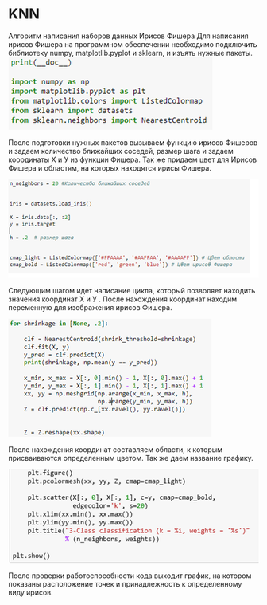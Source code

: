 # KNN
Алгоритм написания наборов данных  Ирисов Фишера
Для написания ирисов Фишера на программном обеспечении необходимо подключить библиотеку numpy, matplotlib.pyplot и sklearn, и изъять нужные пакеты. 
![](https://raw.githubusercontent.com/Vladbaranov/KNN/master/1.png)

После подготовки нужных пакетов вызываем функцию ирисов Фишеров и задаем количество ближайших соседей, размер шага и задаем координаты Х и У из функции Фишера.  Так же придаем цвет для Ирисов Фишера и областям, на которых находятся  ирисы Фишера.

![](https://raw.githubusercontent.com/Vladbaranov/KNN/master/2.png)

Следующим шагом идет написание цикла, который позволяет находить значения координат Х и У . После нахождения координат находим переменную для изображения ирисов Фишера.

![](https://raw.githubusercontent.com/Vladbaranov/KNN/master/3.png)

После нахождения  координат составляем области, к которым присваиваются определенным цветом. Так же даем название графику.

![](https://raw.githubusercontent.com/Vladbaranov/KNN/master/4.png)

После проверки работоспособности кода выходит график, на котором показаны расположение точек и принадлежность  к определенному виду  ирисов.


